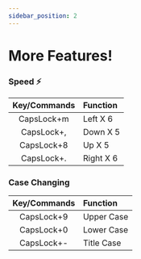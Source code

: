 ```yaml
---
sidebar_position: 2
---
```


# More Features!

### Speed ⚡️

|Key/Commands|Function|
|:----------:|:-------|
|CapsLock+m| Left X 6|
|CapsLock+,| Down X 5 |
|CapsLock+8| Up X 5 |
|CapsLock+.| Right X 6|


### Case Changing

|Key/Commands|Function|
|:----------:|:-------|
|CapsLock+9|Upper Case|
|CapsLock+0|Lower Case|
|CapsLock+-|Title Case|
